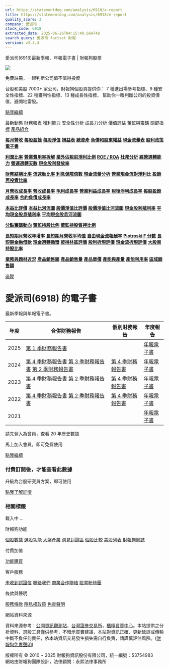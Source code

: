 ```yaml
---
url: https://statementdog.com/analysis/6918/e-report
title: https://statementdog.com/analysis/6918/e-report
quality_score: 3
company: 愛派司
stock_code: 6918
extracted_date: 2025-06-26T04:15:40.664748
search_query: 愛派司 factset 財報
version: v3.3.3
---
```


愛派司(6918)最新季報、年報電子書 | 財報狗股票















![](https://www.facebook.com/tr?id=1265443774131605&ev=PageView&noscript=1)













































































免費註冊，一眼判斷公司值不值得投資

台股和美股 7000+ 家公司，財報狗個股頁提供你：
7 種進出場參考指標、9 種安全性指標、22 種獲利性指標、13 種成長性指標，
幫助你一眼判斷公司的投資價值，避開地雷股。

[點我繼續](/users/sign_up)

[最新動態](/analysis/6918)
[財務報表](/analysis/6918/monthly-revenue)
[獲利能力](/analysis/6918/profit-margin)
[安全性分析](/analysis/6918/financial-structure-ratio)
[成長力分析](/analysis/6918/monthly-revenue-growth-rate)
[價值評估](/analysis/6918/pe)
[董監與籌碼](/analysis/6918/broker-trading)
[關鍵指標](/analysis/6918/long-term-and-short-term-monthly-revenue-yoy)
[產品組合](/analysis/6918/ai-search)

[**每月營收**](/analysis/6918/monthly-revenue)
[**每股盈餘**](/analysis/6918/eps)
[**每股淨值**](/analysis/6918/nav)
[**損益表**](/analysis/6918/income-statement)
[**總資產**](/analysis/6918/assets)
[**負債和股東權益**](/analysis/6918/liabilities-and-equity)
[**現金流量表**](/analysis/6918/cash-flow-statement)
[**股利政策**](/analysis/6918/dividend-policy)
[**電子書**](/analysis/6918/e-report)

[**利潤比率**](/analysis/6918/profit-margin)
[**營業費用率拆解**](/analysis/6918/operating-expense-ratio)
[**業外佔稅前淨利比例**](/analysis/6918/non-operating-income-to-profit-before-tax)
[**ROE / ROA**](/analysis/6918/roe-roa)
[**杜邦分析**](/analysis/6918/du-pont-analysis)
[**經營週轉能力**](/analysis/6918/turnover-ratio)
[**營運週轉天數**](/analysis/6918/turnover-days)
[**現金股利發放率**](/analysis/6918/dividend-payout-ratio)

[**財務結構比率**](/analysis/6918/financial-structure-ratio)
[**流速動比率**](/analysis/6918/current-ratio-and-quick-ratio)
[**利息保障倍數**](/analysis/6918/interest-coverage-ratio)
[**現金流量分析**](/analysis/6918/cash-flow-analysis)
[**營業現金流對淨利比**](/analysis/6918/operating-cash-flow-to-net-income-ratio)
[**盈餘再投資比率**](/analysis/6918/reinvestment-rate)

[**月營收成長率**](/analysis/6918/monthly-revenue-growth-rate)
[**營收成長率**](/analysis/6918/revenue-growth-rate)
[**毛利成長率**](/analysis/6918/gross-profit-growth-rate)
[**營業利益成長率**](/analysis/6918/operating-income-growth-rate)
[**稅後淨利成長率**](/analysis/6918/net-income-growth-rate)
[**每股盈餘成長率**](/analysis/6918/eps-growth-rate)
[**合約負債成長率**](/analysis/6918/current-contract-liabilities-growth-rate)

[**本益比評價**](/analysis/6918/pe)
[**本益比河流圖**](/analysis/6918/pe-band)
[**股價淨值比評價**](/analysis/6918/pb)
[**股價淨值比河流圖**](/analysis/6918/pb-band)
[**現金股利殖利率**](/analysis/6918/dividend-yield)
[**平均現金股息殖利率**](/analysis/6918/average-dividend-yield)
[**平均現金股息河流圖**](/analysis/6918/average-dividend-yield-band)

[**分點籌碼動向**](/analysis/6918/broker-trading)
[**董監持股比例**](/analysis/6918/board-members-and-supervisors-shares-to-shares-outstanding-ratio)
[**董監持股質押比例**](/analysis/6918/pledging-ratio-of-board-members-and-supervisors)

[**長短期月營收年增率**](/analysis/6918/long-term-and-short-term-monthly-revenue-yoy)
[**長短期月營收平均值**](/analysis/6918/average-long-term-and-short-term-monthly-revenue)
[**自由現金流報酬率**](/analysis/6918/croic)
[**Piotroski F 分數**](/analysis/6918/piotroski-f-score)
[**長短期金融借款**](/analysis/6918/financial-borrowing)
[**現金週轉循環**](/analysis/6918/cash-conversion-cycle)
[**彼得林區評價**](/analysis/6918/peter-lynch-valuation)
[**股利折現評價**](/analysis/6918/dividend-discount-valuation)
[**現金流折現評價**](/analysis/6918/dcf-valuation)
[**大股東持股比率**](/analysis/6918/majority-shareholders-share-ratio)

[**業務與題材近況**](/analysis/6918/ai-search)
[**產品銷售額**](/analysis/6918/product-sales-figure)
[**產品銷售量**](/analysis/6918/product-sales-volume)
[**產品單價**](/analysis/6918/product-unit-price)
[**產能與產量**](/analysis/6918/production-capacity)
[**產能利用率**](/analysis/6918/production-capacity-utilization)
[**區域銷售額**](/analysis/6918/product-regional-sales)

[追蹤](/users/sign_up)

# 愛派司(6918) 的電子書

最新季報與年報電子書。

| 年度 | 合併財務報告 | 個別財務報告 | 年度報告 |
| --- | --- | --- | --- |
| 2025 | [第 1 季財務報告書](https://doc.twse.com.tw/server-java/t57sb01?co_id=6918&colorchg=1&kind=A&step=9&filename=202501_6918_AI1.pdf) |  | [年報電子書](/analysis) |
| 2024 | [第 4 季財務報告書](https://doc.twse.com.tw/server-java/t57sb01?co_id=6918&colorchg=1&kind=A&step=9&filename=202404_6918_AI1.pdf)  [第 3 季財務報告書](https://doc.twse.com.tw/server-java/t57sb01?co_id=6918&colorchg=1&kind=A&step=9&filename=202403_6918_AI1.pdf)  [第 2 季財務報告書](https://doc.twse.com.tw/server-java/t57sb01?co_id=6918&colorchg=1&kind=A&step=9&filename=202402_6918_AI1.pdf) | [第 4 季財務報告書](https://doc.twse.com.tw/server-java/t57sb01?co_id=6918&colorchg=1&kind=A&step=9&filename=202404_6918_AI3.pdf) | [年報電子書](https://doc.twse.com.tw/server-java/t57sb01?co_id=6918&colorchg=1&kind=F&step=9&filename=2024_6918_20250630F04.pdf) |
| 2023 | [第 4 季財務報告書](https://doc.twse.com.tw/server-java/t57sb01?co_id=6918&colorchg=1&kind=A&step=9&filename=202304_6918_AI1.pdf)  [第 2 季財務報告書](https://doc.twse.com.tw/server-java/t57sb01?co_id=6918&colorchg=1&kind=A&step=9&filename=202302_6918_AI1.pdf) | [第 4 季財務報告書](https://doc.twse.com.tw/server-java/t57sb01?co_id=6918&colorchg=1&kind=A&step=9&filename=202304_6918_AI3.pdf) | [年報電子書](https://doc.twse.com.tw/server-java/t57sb01?co_id=6918&colorchg=1&kind=F&step=9&filename=2023_6918_20240627F04.pdf) |
| 2022 | [第 4 季財務報告書](https://doc.twse.com.tw/server-java/t57sb01?co_id=6918&colorchg=1&kind=A&step=9&filename=202204_6918_AI1.pdf)  [第 2 季財務報告書](https://doc.twse.com.tw/server-java/t57sb01?co_id=6918&colorchg=1&kind=A&step=9&filename=202202_6918_AI1.pdf) | [第 4 季財務報告書](https://doc.twse.com.tw/server-java/t57sb01?co_id=6918&colorchg=1&kind=A&step=9&filename=202204_6918_AI3.pdf) | [年報電子書](https://doc.twse.com.tw/server-java/t57sb01?co_id=6918&colorchg=1&kind=F&step=9&filename=2022_6918_20230630F04.pdf) |
| 2021 |  |  | [年報電子書](/analysis) |

請先登入為會員，查看 20 年歷史數據

馬上加入會員，即可免費使用

[點我繼續](/users/sign_up)

### 付費訂閱後，才能查看此數據

升級為台股研究員方案，即可使用

[點我了解詳情](/pricing)

### 相關標籤

載入中 ...





財報狗功能

[個股數據](/analysis)
[選股功能](/screeners)
[大盤產業](/taiex)
[洞見討論區](/insight)
[個股比較](/compare/tpe)
[美股列表](/us-stock-list)
[財報狗網誌](/blog/)

付費加值

[功能購買](/pricing)

客戶服務

[未收到認證信](/users/recv_auth_fail)
[聯絡我們](/contact)
[商業合作聯絡](/contact)
[臉書粉絲團](//www.facebook.com/statementdog)

條款與聲明

[服務條款](/law/tos)
[隱私權政策](/law/privacy)
[免責聲明](/law/disclaimer)

網站資料來源

資料來源参考：[公開資訊觀測站](http://mops.twse.com.tw/mops/web/index)，[台灣證券交易所](http://www.tse.com.tw/)，[櫃檯買賣中心](http://www.otc.org.tw/)。本站提供之分析資料、選股工具僅供參考，不暗示買賣建議，本站對資訊正確、更新延誤或傳輸中斷不負任何責任，依本站資訊交易發生損失需自行負責，請謹慎評估風險。([財報狗免責聲明](/law/disclaimer))

版權所有 © 2010 ~ 2025 財報狗資訊股份有限公司，統一編號：53754983  
網站由財報狗團隊設計，法律顧問：永熙法律事務所